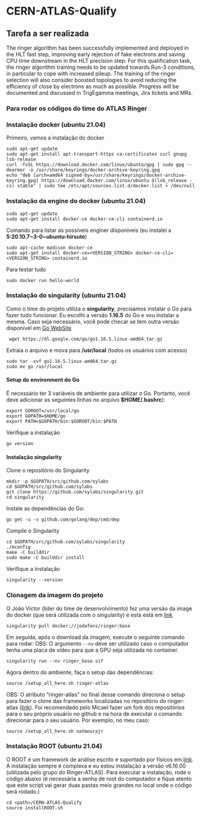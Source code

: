 # CERN-ATLAS-Qualify

## Tarefa a ser realizada
The ringer algorithm has been successfully implemented and deployed in the HLT fast step, improving early rejection of fake electrons and saving CPU time downstream in the HLT precision step. For this qualification task, the ringer algorithm training needs to be updated towards Run-3 conditions, in particular to cope with increased pileup. The training of the ringer selection will also consider boosted topologies to avoid reducing the efficiency of close by electrons as much as possible. Progress will be documented and discussed in TrigEgamma meetings, Jira tickets and MRs.

### Para rodar os códigos do time do ATLAS Ringer

### Instalação docker (ubuntu 21.04)
Primeiro, vamos a instalação do docker

```console
sudo apt-get update
sudo apt-get install apt-transport-https ca-certificates curl gnupg lsb-release
curl -fsSL https://download.docker.com/linux/ubuntu/gpg | sudo gpg --dearmor -o /usr/share/keyrings/docker-archive-keyring.gpg
echo "deb [arch=amd64 signed-by=/usr/share/keyrings/docker-archive-keyring.gpg] https://download.docker.com/linux/ubuntu $(lsb_release -cs) stable" | sudo tee /etc/apt/sources.list.d/docker.list > /dev/null
```

### Instalação da engine do docker (ubuntu 21.04)

```console
sudo apt-get update
sudo apt-get install docker-ce docker-ce-cli containerd.io
```
Comando para listar as possíveis enginer disponíveis (eu instalei a **5:20.10.7\~3-0\~ubuntu-hirsute**)

```console
sudo apt-cache madison docker-ce
sudo apt-get install docker-ce=<VERSION_STRING> docker-ce-cli=<VERSION_STRING> containerd.io
```

Para testar tudo

```console
sudo docker run hello-world
```

### Instalação do singularity (ubuntu 21.04)

Como o time do projeto utiliza o **singularity**, precisamos instalar o Go para fazer tudo funcionar. Eu escolhi a versão **1.16.5** do Go e vou instalar a mesma. Caso seja necessário, você pode checar se tem outra versão disponível em [Go WebSite](https://golang.org/dl/)

```console
 wget https://dl.google.com/go/go1.16.5.linux-amd64.tar.gz
```

Extraia o arquivo e mova para **/usr/local** (todos os usuários com acesso)
```console
sudo tar -xvf go1.16.5.linux-amd64.tar.gz
sudo mv go /usr/local
```

#### Setup do environment do Go
É necessário ter 3 variáveis de ambiente para utilizar o Go. Portanto, você deve adicionar as seguintes linhas no arquivo **$HOME/.bashrc**):
```console
export GOROOT=/usr/local/go
export GOPATH=$HOME/go
export PATH=$GOPATH/bin:$GOROOT/bin:$PATH
```

Verifique a instalação
```console
go version
```
#### Instalação singularity

Clone o repositório do Singularity
```console
mkdir -p $GOPATH/src/github.com/sylabs
cd $GOPATH/src/github.com/sylabs
git clone https://github.com/sylabs/singularity.git
cd singularity
```

Instale as dependências do Go:
```console
go get -u -v github.com/golang/dep/cmd/dep
```

Compile o Singularity
```console
cd $GOPATH/src/github.com/sylabs/singularity
./mconfig
make -C builddir
sudo make -C builddir install
```

Verifique a instalação
```console
singularity --version
```

### Clonagem da imagem do projeto
O João Victor (lider do time de desenvolvimento) fez uma versão da image do docker (que será utilizada com o singularity) e esta está em [link](https://hub.docker.com/r/jodafons/ringer)

```console
singularity pull docker://jodafons/ringer:base
```

Em seguida, após o download da imagem, execute o seguinte comando para rodar:
OBS: O argumento `--nv` deve ser utilizado caso o computador tenha uma placa de vídeo para que a GPU seja utilizada no container.

```console
singularity run --nv ringer_base.sif
```

Agora dentro do ambiente, faça o setup das dependências:
```console
source /setup_all_here.sh ringer-atlas
```

OBS: O atributo “ringer-atlas” no final desse comando direciona o setup para fazer o clone das frameworks localizadas no repositório do ringer-atlas ([link](https://github.com/ringer-atlas)). Foi recomendado pelo Micael fazer um fork dos repositórios para o seu próprio usuário no github e na hora de executar o comando direcionar para o seu usuário. Por exemplo, no meu caso:


```console
source /setup_all_here.sh natmourajr
```

### Instalação ROOT (ubuntu 21.04)

O ROOT é um framework de análise escrito e suportado por físicos em [link](https://root.cern/). A instalação sempre é complexa e eu estou instalação a versão v6.16.00 (utilizada pelo grupo do Ringer-ATLAS). Para executar a instalação, rode o código abaixo (é necessária a senha de root do computador e fique atento que este script vai gerar duas pastas meio grandes no local onde o código será rodado.)

```console
cd <path>/CERN-ATLAS-Qualify
source installROOT.sh
```